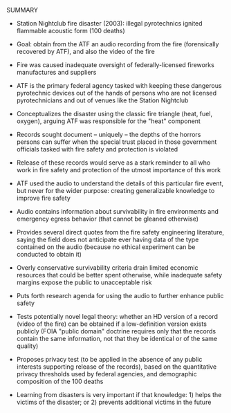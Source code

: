SUMMARY

- Station Nightclub fire disaster (2003): illegal pyrotechnics ignited flammable acoustic form (100 deaths)

- Goal: obtain from the ATF an audio recording from the fire (forensically recovered by ATF), and also the video of the fire

- Fire was caused inadequate oversight of federally-licensed fireworks manufactures and suppliers

- ATF is the primary federal agency tasked with keeping these dangerous pyrotechnic devices out of the hands of persons who are not licensed pyrotechnicians and out of venues like the Station Nightclub

- Conceptualizes the disaster using the classic fire triangle (heat, fuel, oxygen), arguing ATF was responsible for the "heat" component 

- Records sought document – uniquely – the depths of the horrors persons can suffer when the special trust placed in those government officials tasked with fire safety and protection is violated

- Release of these records would serve as a stark reminder to all who work in fire safety and protection of the utmost importance of this work

- ATF used the audio to understand the details of this particular fire event, but never for the wider purpose: creating generalizable knowledge to improve fire safety

- Audio contains information about survivability in fire environments and emergency egress behavior (that cannot be gleaned otherwise)

- Provides several direct quotes from the fire safety engineering literature, saying the field does not anticipate ever having data of the type contained on the audio (because no ethical experiment can be conducted to obtain it)

- Overly conservative survivability criteria drain limited economic resources that could be better spent otherwise, while inadequate safety margins expose the public to unacceptable risk

- Puts forth research agenda for using the audio to further enhance public safety

- Tests potentially novel legal theory: whether an HD version of a record (video of the fire) can be obtained if a low-definition version exists publicly (FOIA "public domain" doctrine requires only that the records contain the same information, not that they be identical or of the same quality)

- Proposes privacy test (to be applied in the absence of any public interests supporting release of the records), based on the quantitative privacy thresholds used by federal agencies, and demographic composition of the 100 deaths

- Learning from disasters is very important if that knowledge: 1) helps the victims of the disaster; or 2) prevents additional victims in the future
